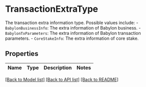 # TransactionExtraType

The transaction extra information type. Possible values include:   - `BabylonBusinessInfo`: The extra information of Babylon business.   - `BabylonTxParameters`: The extra information of Babylon transaction parameters.   - `CoreStakeInfo`: The extra information of core stake. 

## Properties

Name | Type | Description | Notes
------------ | ------------- | ------------- | -------------

[[Back to Model list]](../README.md#documentation-for-models) [[Back to API list]](../README.md#documentation-for-api-endpoints) [[Back to README]](../README.md)


